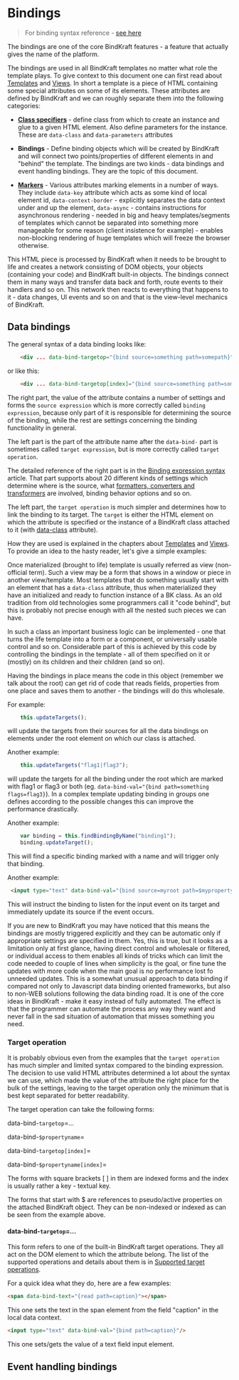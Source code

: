 # Bindings

>For binding syntax reference - [see here](BindingSyntax/BindingSyntax.md)

The bindings are one of the core BindKraft features - a feature that actually gives the name of the platform.

The bindings are used in all BindKraft templates no matter what role the template plays. To give context to this document one can first read about [Templates](Templates.md) and [Views](View.md). In short a template is a piece of HTML containing some special attributes on some of its elements. These attributes are defined by BindKraft and we can roughly separate them into the following categories:

- [**Class specifiers**](BindingSyntax/DataClass.md) - define class from which to create an instance and glue to a given HTML element. Also define parameters for the instance. These are `data-class` and `data-parameters` attributes

- **Bindings** - Define binding objects which will be created by BindKraft and will connect two points/properties of different elements in and "behind" the template. The bindings are two kinds - data bindings and event handling bindings. They are the topic of this document.

- [**Markers**](BindingSyntax/Markers.md) - Various attributes marking elements in a number of ways. They include `data-key` attribute which acts as some kind of local element id, `data-context-border` - explicitly separates the data context under and up the element, `data-async` - contains instructions for asynchronous rendering - needed in big and heavy templates/segments of templates which cannot be separated into something more manageable for some reason (client insistence for example) - enables non-blocking rendering of huge templates which will freeze the browser otherwise.

This HTML piece is processed by BindKraft when it needs to be brought to life and creates a network consisting of DOM objects, your objects (containing your code) and BindKraft built-in objects. The bindings connect them in many ways and transfer data back and forth, route events to their handlers and so on. This network then reacts to everything that happens to it - data changes, UI events and so on and that is the view-level mechanics of BindKraft.

## Data bindings

The general syntax of a data binding looks like:

```html
    <div ... data-bind-targetop="{bind source=something path=somepath}"> ...</div>
```
or like this:
```html
    <div ... data-bind-targetop[index]="{bind source=something path=somepath}"> ...</div>
```

The right part, the value of the attribute contains a number of settings and forms the `source expression` which is more correctly called `binding expression`, because only part of it is responsible for determining the source of the binding, while the rest are settings concerning the binding functionality in general.

The left part is the part of the attribute name after the `data-bind-` part is sometimes called `target expression`, but is more correctly called `target operation`.

The detailed reference of the right part is in the [Binding expression syntax](BindingSyntax.md) article. That part supports about 20 different kinds of settings which determine where is the source, what [formatters, converters and transformers](Formatters.md) are involved, binding behavior options and so on.

The left part, the `target operation` is much simpler and determines how to link the binding to its target. The `target` is either the HTML element on which the attribute is specified or the instance of a BindKraft class attached to it (with [data-class](BindingSyntax/DataClass.md) attribute).

How they are used is explained in the chapters about [Templates](Templates.md) and [Views](View.md). To provide an idea to the hasty reader, let's give a simple examples:

Once materialized (brought to life) template is usually referred as view (non-official term). Such a view may be a form that shows in a window or piece in another view/template. Most templates that do something usually start with an element that has a `data-class` attribute, thus when materialized they have an initialized and ready to function instance of a BK class. As an old tradition from old technologies some programmers call it "code behind", but this is probably not precise enough with all the nested such pieces we can have.

In such a class an important business logic can be implemented - one that turns the life template into a form or a component, or universally usable control and so on. Considerable part of this is achieved by this code by controlling the bindings in the template - all of them specified on it or (mostly) on its children and their children (and so on).

Having the bindings in place means the code in this object (remember we talk about the root) can get rid of code that reads fields, properties from one place and saves them to another - the bindings will do this wholesale.

For example:
```Javascript
    this.updateTargets();
```
will update the targets from their sources for all the data bindings on elements under the root element on which our class is attached.

Another example:
```Javascript
    this.updateTargets("flag1|flag3");
```
will update the targets for all the binding under the root which are marked with flag1 or flag3 or both (eg. `data-bind-val="{bind path=something flags=flag3}`). In a complex template updating binding in groups one defines according to the possible changes this can improve the performance drastically.

Another example:
```Javascript
    var binding = this.findBindingByName("binding1");
    binding.updateTarget();
```
This will find a specific binding marked with a name and will trigger only that binding.

Another example:
```html
 <input type="text" data-bind-val="{bind source=myroot path=$myproperty writedata=input}" />
```
This will instruct the binding to listen for the input event on its target and immediately update its source if the event occurs.

If you are new to BindKraft you may have noticed that this means the bindings are mostly triggered explicitly and they can be automatic only if appropriate settings are specified in them. Yes, this is true, but it looks as a limitation only at first glance, having direct control and wholesale or filtered, or individual access to them enables all kinds of tricks which can limit the code needed to couple of lines when simplicity is the goal, or fine tune the updates with more code when the main goal is no performance lost fo unneeded updates. This is a somewhat unusual approach to data binding if compared not only to Javascript data binding oriented frameworks, but also to non-WEB solutions following the data binding road. It is one of the core ideas in BindKraft - make it easy instead of fully automated. The effect is that the programmer can automate the process any way they want and never fall in the sad situation of automation that misses something you need.

### Target operation

It is probably obvious even from the examples that the `target operation` has much simpler and limited syntax compared to the binding expression. The decision to use valid HTML attributes determined a lot about the syntax we can use, which made the value of the attribute the right place for the bulk of the settings, leaving to the target operation only the minimum that is best kept separated for better readability.

The target operation can take the following forms:

data-bind-`targetop`=...

data-bind-`$propertyname`=

data-bind-`targetop[index]`=

data-bind-`$propertyname[index]`=

The forms with square brackets [ ] in them are indexed forms and the index is usually rather a key - textual key.

The forms that start with $ are references to pseudo/active properties on the attached BindKraft object. They can be non-indexed or indexed as can be seen from the example above.

#### data-bind-`targetop`=...

This form refers to one of the built-in BindKraft target operations. They all act on the DOM element to which the attribute belong. The list of the supported operations and details about them is in [Supported target operations](BindingSyntax/targetops.md).

For a quick idea what they do, here are a few examples:

```html
<span data-bind-text="{read path=caption}"></span>
```
This one sets the text in the span element from the field "caption" in the local data context.

```html
<input type="text" data-bind-val="{bind path=caption}"/>
```
This one sets/gets the value of a text field input element.


## Event handling bindings


